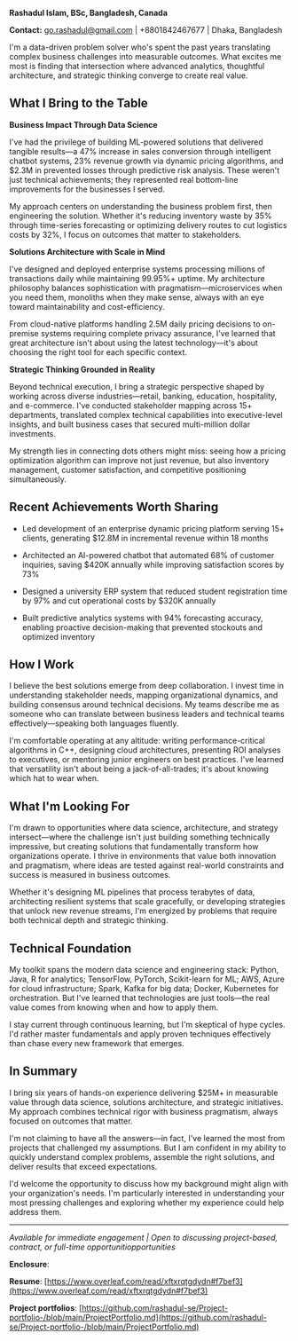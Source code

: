 **Rashadul Islam, BSc, Bangladesh, Canada**

**Contact:** go.rashadul@gmail.com | +8801842467677 | Dhaka, Bangladesh

I'm a data-driven problem solver who's spent the past years translating complex business challenges into measurable outcomes. What excites me most is finding that intersection where advanced analytics, thoughtful architecture, and strategic thinking converge to create real value.

## What I Bring to the Table

**Business Impact Through Data Science**

I've had the privilege of building ML-powered solutions that delivered tangible results—a 47% increase in sales conversion through intelligent chatbot systems, 23% revenue growth via dynamic pricing algorithms, and $2.3M in prevented losses through predictive risk analysis. These weren't just technical achievements; they represented real bottom-line improvements for the businesses I served.

My approach centers on understanding the business problem first, then engineering the solution. Whether it's reducing inventory waste by 35% through time-series forecasting or optimizing delivery routes to cut logistics costs by 32%, I focus on outcomes that matter to stakeholders.

**Solutions Architecture with Scale in Mind**

I've designed and deployed enterprise systems processing millions of transactions daily while maintaining 99.95%+ uptime. My architecture philosophy balances sophistication with pragmatism—microservices when you need them, monoliths when they make sense, always with an eye toward maintainability and cost-efficiency.

From cloud-native platforms handling 2.5M daily pricing decisions to on-premise systems requiring complete privacy assurance, I've learned that great architecture isn't about using the latest technology—it's about choosing the right tool for each specific context.

**Strategic Thinking Grounded in Reality**

Beyond technical execution, I bring a strategic perspective shaped by working across diverse industries—retail, banking, education, hospitality, and e-commerce. I've conducted stakeholder mapping across 15+ departments, translated complex technical capabilities into executive-level insights, and built business cases that secured multi-million dollar investments.

My strength lies in connecting dots others might miss: seeing how a pricing optimization algorithm can improve not just revenue, but also inventory management, customer satisfaction, and competitive positioning simultaneously.

## Recent Achievements Worth Sharing

- Led development of an enterprise dynamic pricing platform serving 15+ clients, generating $12.8M in incremental revenue within 18 months

- Architected an AI-powered chatbot that automated 68% of customer inquiries, saving $420K annually while improving satisfaction scores by 73%

- Designed a university ERP system that reduced student registration time by 97% and cut operational costs by $320K annually

- Built predictive analytics systems with 94% forecasting accuracy, enabling proactive decision-making that prevented stockouts and optimized inventory

## How I Work

I believe the best solutions emerge from deep collaboration. I invest time in understanding stakeholder needs, mapping organizational dynamics, and building consensus around technical decisions. My teams describe me as someone who can translate between business leaders and technical teams effectively—speaking both languages fluently.

I'm comfortable operating at any altitude: writing performance-critical algorithms in C++, designing cloud architectures, presenting ROI analyses to executives, or mentoring junior engineers on best practices. I've learned that versatility isn't about being a jack-of-all-trades; it's about knowing which hat to wear when.

## What I'm Looking For

I'm drawn to opportunities where data science, architecture, and strategy intersect—where the challenge isn't just building something technically impressive, but creating solutions that fundamentally transform how organizations operate. I thrive in environments that value both innovation and pragmatism, where ideas are tested against real-world constraints and success is measured in business outcomes.

Whether it's designing ML pipelines that process terabytes of data, architecting resilient systems that scale gracefully, or developing strategies that unlock new revenue streams, I'm energized by problems that require both technical depth and strategic thinking.

## Technical Foundation

My toolkit spans the modern data science and engineering stack: Python, Java, R for analytics; TensorFlow, PyTorch, Scikit-learn for ML; AWS, Azure for cloud infrastructure; Spark, Kafka for big data; Docker, Kubernetes for orchestration. But I've learned that technologies are just tools—the real value comes from knowing when and how to apply them.

I stay current through continuous learning, but I'm skeptical of hype cycles. I'd rather master fundamentals and apply proven techniques effectively than chase every new framework that emerges.

## In Summary

I bring six years of hands-on experience delivering $25M+ in measurable value through data science, solutions architecture, and strategic initiatives. My approach combines technical rigor with business pragmatism, always focused on outcomes that matter.

I'm not claiming to have all the answers—in fact, I've learned the most from projects that challenged my assumptions. But I am confident in my ability to quickly understand complex problems, assemble the right solutions, and deliver results that exceed expectations.

I'd welcome the opportunity to discuss how my background might align with your organization's needs. I'm particularly interested in understanding your most pressing challenges and exploring whether my experience could help address them.

---

*Available for immediate engagement | Open to discussing project-based, contract, or full-time opportunitiopportunities*

**Enclosure**:

**Resume**: [https://www.overleaf.com/read/xftxrqtgdydn#f7bef3](https://www.overleaf.com/read/xftxrqtgdydn#f7bef3)

**Project portfolios**: [https://github.com/rashadul-se/Project-portfolio-/blob/main/ProjectPortfolio.md](https://github.com/rashadul-se/Project-portfolio-/blob/main/ProjectPortfolio.md)

